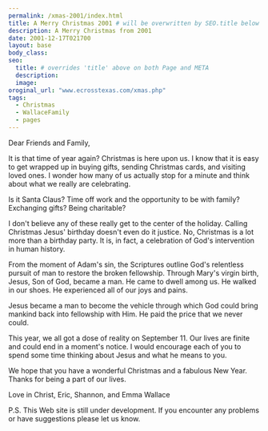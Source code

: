 ```yaml
---
permalink: /xmas-2001/index.html
title: A Merry Christmas 2001 # will be overwritten by SEO.title below
description: A Merry Christmas from 2001
date: 2001-12-17T021700
layout: base
body_class:
seo:
  title: # overrides 'title' above on both Page and META
  description:
  image:
oroginal_url: "www.ecrosstexas.com/xmas.php"
tags:
  - Christmas
  - WallaceFamily
  - pages
---
```


Dear Friends and Family,

It is that time of year again? Christmas is here upon us. I know that it is easy to get wrapped up in buying gifts, sending Christmas cards, and visiting loved ones. I wonder how many of us actually stop for a minute and think about what we really are celebrating.

Is it Santa Claus? Time off work and the opportunity to be with family? Exchanging gifts? Being charitable?

 I don't believe any of these really get to the center of the holiday. Calling Christmas Jesus' birthday doesn't even do it justice. No, Christmas is a lot more than a birthday party. It is, in fact, a celebration of God's intervention in human history.

From the moment of Adam's sin, the Scriptures outline God's relentless pursuit of man to restore the broken fellowship. Through Mary's virgin birth, Jesus, Son of God, became a man. He came to dwell among us. He walked in our shoes. He experienced all of our joys and pains.

Jesus became a man to become the vehicle through which God could bring mankind back into fellowship with Him. He paid the price that we never could.

This year, we all got a dose of reality on September 11. Our lives are finite and could end in a moment's notice. I would encourage each of you to spend some time thinking about Jesus and what he means to you.

We hope that you have a wonderful Christmas and a fabulous New Year.
Thanks for being a part of our lives.

Love in Christ,
Eric, Shannon, and Emma Wallace



P.S. This Web site is still under development. If you encounter any problems or have suggestions please let us know.
